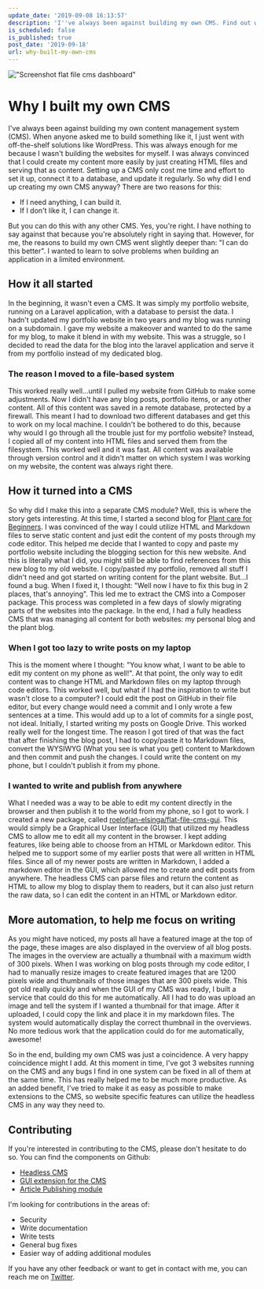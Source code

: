 ```yaml
---
update_date: '2019-09-08 16:13:57'
description: 'I''ve always been against building my own CMS. Find out why I decided to build my own CMS anyway and what motivated me to build modules for it.'
is_scheduled: false
is_published: true
post_date: '2019-09-18'
url: why-built-my-own-cms
---
```


!["Screenshot flat file cms dashboard"](/images/articles/screenshot-flat-file-cms-dashboard.png)
# Why I built my own CMS
I've always been against building my own content management system (CMS). When anyone asked me to build something like it, I just went with off-the-shelf solutions like WordPress. This was always enough for me because I wasn't building the websites for myself. I was always convinced that I could create my content more easily by just creating HTML files and serving that as content. Setting up a CMS only cost me time and effort to set it up, connect it to a database, and update it regularly. So why did I end up creating my own CMS anyway? There are two reasons for this:

- If I need anything, I can build it.
- If I don't like it, I can change it.

But you can do this with any other CMS. Yes, you're right. I have nothing to say against that because you're absolutely right in saying that. However, for me, the reasons to build my own CMS went slightly deeper than: "I can do this better". I wanted to learn to solve problems when building an application in a limited environment. 

## How it all started
In the beginning, it wasn't even a CMS. It was simply my portfolio website, running on a Laravel application, with a database to persist the data. I hadn't updated my portfolio website in two years and my blog was running on a subdomain. I gave my website a makeover and wanted to do the same for my blog, to make it blend in with my website. This was a struggle, so I decided to read the data for the blog into the laravel application and serve it from my portfolio instead of my dedicated blog. 

### The reason I moved to a file-based system
This worked really well...until I pulled my website from GitHub to make some adjustments. Now I didn't have any blog posts, portfolio items, or any other content. All of this content was saved in a remote database, protected by a firewall. This meant I had to download two different databases and get this to work on my local machine. I couldn't be bothered to do this, because why would I go through all the trouble just for my portfolio website? Instead, I copied all of my content into HTML files and served them from the filesystem. This worked well and it was fast. All content was available through version control and it didn't matter on which system I was working on my website, the content was always right there. 

## How it turned into a CMS
So why did I make this into a separate CMS module? Well, this is where the story gets interesting. At this time, I started a second blog for [Plant care for Beginners](https://plantcareforbeginners.com). I was convinced of the way I could utilize HTML and Markdown files to serve static content and just edit the content of my posts through my code editor. This helped me decide that I wanted to copy and paste my portfolio website including the blogging section for this new website. And this is literally what I did, you might still be able to find references from this new blog to my old website. I copy/pasted my portfolio, removed all stuff I didn't need and got started on writing content for the plant website. But...I found a bug. When I fixed it, I thought: "Well now I have to fix this bug in 2 places, that's annoying". This led me to extract the CMS into a Composer package. This process was completed in a few days of slowly migrating parts of the websites into the package. In the end, I had a fully headless CMS that was managing all content for both websites: my personal blog and the plant blog. 

### When I got too lazy to write posts on my laptop
This is the moment where I thought: "You know what, I want to be able to edit my content on my phone as well!". At that point, the only way to edit content was to change HTML and Markdown files on my laptop through code editors. This worked well, but what if I had the inspiration to write but wasn't close to a computer? I could edit the post on GitHub in their file editor, but every change would need a commit and I only wrote a few sentences at a time. This would add up to a lot of commits for a single post, not ideal. Initially, I started writing my posts on Google Drive. This worked really well for the longest time. The reason I got tired of that was the fact that after finishing the blog post, I had to copy/paste it to Markdown files, convert the WYSIWYG (What you see is what you get) content to Markdown and then commit and push the changes. I could write the content on my phone, but I couldn't publish it from my phone.

### I wanted to write and publish from anywhere
What I needed was a way to be able to edit my content directly in the browser and then publish it to the world from my phone, so I got to work. I created a new package, called [roelofjan-elsinga/flat-file-cms-gui](https://github.com/roelofjan-elsinga/flat-file-cms-gui). This would simply be a Graphical User Interface (GUI) that utilized my headless CMS to allow me to edit all my content in the browser. I kept adding features, like being able to choose from an HTML or Markdown editor. This helped me to support some of my earlier posts that were all written in HTML files. Since all of my newer posts are written in Markdown, I added a markdown editor in the GUI, which allowed me to create and edit posts from anywhere. The headless CMS can parse files and return the content as HTML to allow my blog to display them to readers, but it can also just return the raw data, so I can edit the content in an HTML or Markdown editor. 

## More automation, to help me focus on writing
As you might have noticed, my posts all have a featured image at the top of the page, these images are also displayed in the overview of all blog posts. The images in the overview are actually a thumbnail with a maximum width of 300 pixels. When I was working on blog posts through my code editor, I had to manually resize images to create featured images that are 1200 pixels wide and thumbnails of those images that are 300 pixels wide. This got old really quickly and when the GUI of my CMS was ready, I built a service that could do this for me automatically. All I had to do was upload an image and tell the system if I wanted a thumbnail for that image. After it uploaded, I could copy the link and place it in my markdown files. The system would automatically display the correct thumbnail in the overviews. No more tedious work that the application could do for me automatically, awesome!

So in the end, building my own CMS was just a coincidence. A very happy coincidence might I add. At this moment in time, I've got 3 websites running on the CMS and any bugs I find in one system can be fixed in all of them at the same time. This has really helped me to be much more productive. As an added benefit, I've tried to make it as easy as possible to make extensions to the CMS, so website specific features can utilize the headless CMS in any way they need to. 

## Contributing
If you're interested in contributing to the CMS, please don't hesitate to do so. You can find the components on Github:

- [Headless CMS](https://github.com/roelofjan-elsinga/flat-file-cms)
- [GUI extension for the CMS](https://github.com/roelofjan-elsinga/flat-file-cms-gui)
- [Article Publishing module](https://github.com/roelofjan-elsinga/flat-file-cms-publish)

I'm looking for contributions in the areas of:
- Security
- Write documentation
- Write tests
- General bug fixes
- Easier way of adding additional modules

If you have any other feedback or want to get in contact with me, you can reach me on [Twitter](https://twitter.com/RJElsinga).